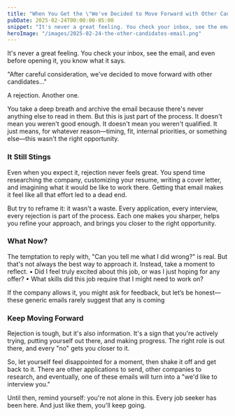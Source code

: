 ```yaml
---
title: "When You Get the \"We've Decided to Move Forward with Other Candidates\" Email"
pubDate: 2025-02-24T00:00:00-05:00
snippet: "It's never a great feeling. You check your inbox, see the email, and even before opening it, you know what it says. \"After careful consideration, we've decided to move forward with other candidates\""
heroImage: "/images/2025-02-24-the-other-candidates-email.png"
---
```

It's never a great feeling. You check your inbox, see the email, and even before opening it, you know what it says.

"After careful consideration, we've decided to move forward with other candidates..."

A rejection. Another one.

You take a deep breath and archive the email because there's never anything else to read in them. But this is just part of the process. It doesn't mean you weren't good enough. It doesn't mean you weren't qualified. It just means, for whatever reason—timing, fit, internal priorities, or something else—this wasn't the right opportunity.

### It Still Stings

Even when you expect it, rejection never feels great. You spend time researching the company, customizing your resume, writing a cover letter, and imagining what it would be like to work there. Getting that email makes it feel like all that effort led to a dead end.

But try to reframe it: it wasn't a waste. Every application, every interview, every rejection is part of the process. Each one makes you sharper, helps you refine your approach, and brings you closer to the right opportunity.

### What Now?

The temptation to reply with, "Can you tell me what I did wrong?" is real. But that's not always the best way to approach it. Instead, take a moment to reflect.
	•	Did I feel truly excited about this job, or was I just hoping for any offer?
	•	What skills did this job require that I might need to work on?

If the company allows it, you might ask for feedback, but let’s be honest—these generic emails rarely suggest that any is coming

### Keep Moving Forward

Rejection is tough, but it's also information. It's a sign that you're actively trying, putting yourself out there, and making progress. The right role is out there, and every "no" gets you closer to it.

So, let yourself feel disappointed for a moment, then shake it off and get back to it. There are other applications to send, other companies to research, and eventually, one of these emails will turn into a "we'd like to interview you."

Until then, remind yourself: you're not alone in this. Every job seeker has been here. And just like them, you'll keep going.